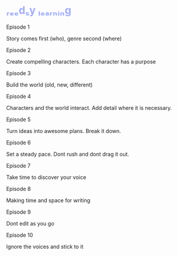 <h1><span style='color:#a2aeff;'>ᵣₑₑdₛy ₗₑₐᵣₙᵢₙg</span></h1>


Episode 1

Story comes first (who), genre second (where)

Episode 2

Create compelling characters. Each character has a purpose

Episode 3

Build the world (old, new, different)

Episode 4

Characters and the world interact. Add detail where it is necessary.

Episode 5

Turn ideas into awesome plans. Break it down.

Episode 6

Set a steady pace. Dont rush and dont drag it out.

Episode 7

Take time to discover your voice

Episode 8

Making time and space for writing

Episode 9

Dont edit as you go

Episode 10

Ignore the voices and stick to it

